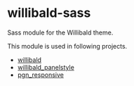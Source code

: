 # willibald-sass

Sass module for the Willibald theme.

This module is used in following projects.

* [willibald](https://www.drupal.org/project/willibald)
* [willibald_panelstyle](https://www.drupal.org/project/willibald_panelstyle)
* [pgn_responsive](https://www.drupal.org/sandbox/JosefFriedrich/2057327)
